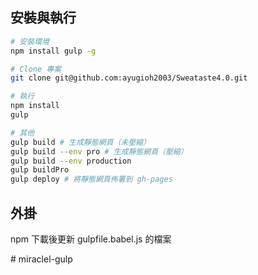 


## 安裝與執行

```bash
# 安裝環境
npm install gulp -g

# Clone 專案
git clone git@github.com:ayugioh2003/Sweataste4.0.git

# 執行
npm install
gulp

# 其他
gulp build # 生成靜態網頁（未壓縮）
gulp build --env pro # 生成靜態網頁（壓縮）
gulp build --env production
gulp buildPro
gulp deploy # 將靜態網頁佈署到 gh-pages
```


## 外掛
npm 下載後更新 gulpfile.babel.js 的檔案

#   m i r a c l e l - g u l p  
 